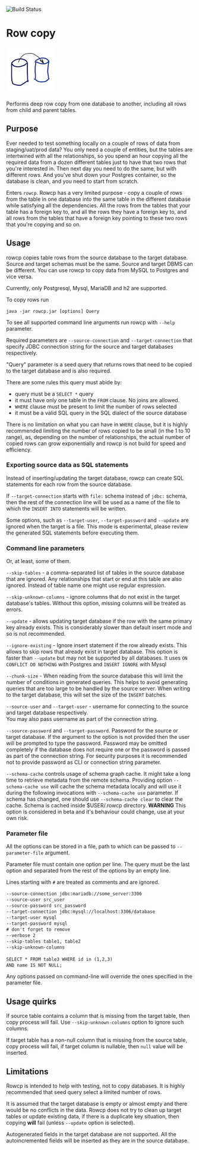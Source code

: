 ![Build Status](https://github.com/uaraven/rowcp/workflows/CI/badge.svg/)
# Row copy

![](logo.png)

Performs deep row copy from one database to another, including all rows from child and parent tables.

## Purpose

Ever needed to test something locally on a couple of rows of data from staging/uat/prod data? You only need a couple of
entities, but the tables are intertwined with all the relationships, so you spend an hour copying all the required data
from a dozen different tables just to have that two rows that you're interested in. Then next day you need to do the
same, but with different rows. And you've shut down your Postgres container, so the database is clean, and you need to
start from scratch.

Enters `rowcp`. Rowcp has a very limited purpose - copy a couple of rows from the table in one database into the same
table in the different database while satisfying all the dependencies. All the rows from the tables that your table has
a foreign key to, and all the rows they have a foreign key to, and all rows from the tables that have a foreign key
pointing to these two rows that you're copying and so on.

## Usage

rowcp copies table rows from the source database to the target database. Source and target schemas must be the same.
Source and target DBMS can be different. You can use rowcp to copy data from MySQL to Postgres and vice versa.

Currently, only Postgresql, Mysql, MariaDB and h2 are supported.

To copy rows run

    java -jar rowcp.jar [options] Query 

To see all supported command line arguments run rowcp with `--help` parameter.

Required parameters are `--source-connection` and `--target-connection` that specify JDBC connection string for the
source and target databases respectively.

"Query" parameter is a seed query that returns rows that need to be copied to the target database and is also required.

There are some rules this query must abide by:

- query must be a `SELECT *` query
- it must have only one table in the `FROM` clause. No joins are allowed.
- `WHERE` clause must be present to limit the number of rows selected
- it must be a valid SQL query in the SQL dialect of the source database

There is no limitation on what you can have in `WHERE` clause, but it is highly recommended limiting the number of rows
copied to be small (in the 1 to 10 range), as, depending on the number of relationships, the actual number of copied
rows can grow exponentially and rowcp is not build for speed and efficiency.

### Exporting source data as SQL statements

Instead of inserting/updating the target database, rowcp can create SQL statements for each row from the source
database.

If `--target-connection` starts with `file:` schema instead of `jdbc:` schema, then the rest of the connection line will
be used as a name of the file to which the `INSERT INTO` statements will be written.

Some options, such as `--target-user`, `--target-password` and `--update` are ignored when the target is a file. This
mode is experimental, please review the generated SQL statements before executing them.

### Command line parameters

Or, at least, some of them.

`--skip-tables` - a comma-separated list of tables in the source database that are ignored. Any relationships that start
or end at this table are also ignored. Instead of table name one might use regular expression.

`--skip-unknown-columns` - ignore columns that do not exist in the target database's tables. Without this option,
missing columns will be treated as errors.

`--update` - allows updating target database if the row with the same primary key already exists. This is considerably
slower than default insert mode and so is not recommended.

`--ignore-existing` - Ignore insert statement if the row already exists. This allows to skip rows that already exist in
target database. This option is faster than `--update` but may not be supported by all databases. It
uses `ON CONFLICT DO NOTHING` with Postgres and `INSERT IGNORE` with Mysql

`--chunk-size` - When reading from the source database this will limit the number of conditions in generated queries.
This helps to avoid generating queries that are too large to be handled by the source server. When writing to the target
database, this will set the size of the `INSERT` batches.

`--source-user` and `--target-user` - username for connecting to the source and target database respectively.  
You may also pass username as part of the connection string.

`--source-password` and `--target-password`. Password for the source or target database. If the argument to the option
is not provided then the user will be prompted to type the password. Password may be omitted completely if the database
does not require one or the password is passed as part of the connection string. For security purposes it is recommended
not to provide password as CLI or connection string parameter.

`--schema-cache` controls usage of schema graph cache. It might take a long time to retrieve metadata from the remote
schema. Providing option `--schema-cache use` will cache the schema metadata locally and will use it during the
following invocations with `--schema-cache use` parameter. If schema has changed, one should use `--schema-cache clear`
to clear the cache. Schema is cached inside $USER/.rowcp directory. **WARNING** This option is considered in beta and
it's behaviour could change, use at your own risk.

### Parameter file

All the options can be stored in a file, path to which can be passed to `--parameter-file` argument.

Parameter file must contain one option per line. The query must be the last option and separated from the rest of the
options by an empty line.

Lines starting with `#` are treated as comments and are ignored.

```
--source-connection jdbc:mariadb://some_server:3306
--source-user src_user
--source-password src_password
--target-connection jdbc:mysql://localhost:3306/database
--target-user mysql
--target-password mysql
# don't forget to remove 
--verbose 2
--skip-tables table1, table2
--skip-unknown-columns

SELECT * FROM table3 WHERE id in (1,2,3)
AND name IS NOT NULL;
```

Any options passed on command-line will override the ones specified in the parameter file.

## Usage quirks

If source table contains a column that is missing from the target table, then copy process will fail.
Use `--skip-unknown-columns` option to ignore such columns.

If target table has a non-null column that is missing from the source table, copy process will fail, if target column is
nullable, then `null` value will be inserted.

## Limitations

Rowcp is intended to help with testing, not to copy databases. It is highly recommended that seed query select a limited
number of rows.

It is assumed that the target database is empty or almost empty and there would be no conflicts in the data. Rowcp does
not try to clean up target tables or update existing data, if there is a duplicate key situation, then copying **will**
fail (unless `--update` option is selected).

Autogenerated fields in the target database are not supported. All the autoincremented fields will be inserted as they
are in the source database.
